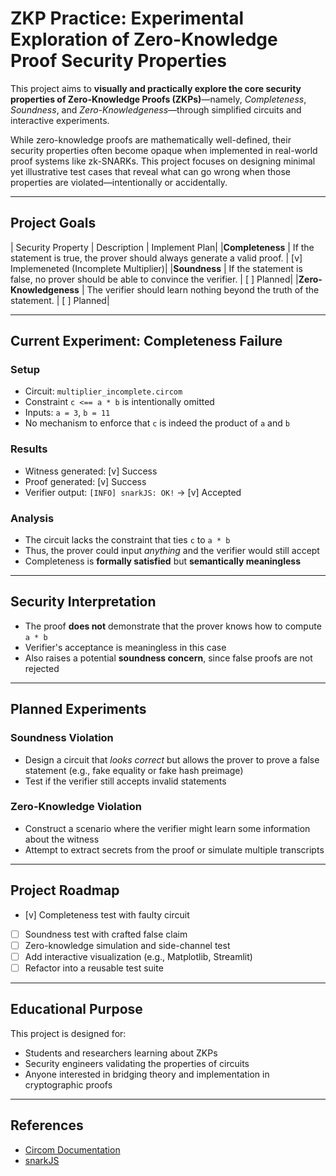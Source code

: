 # ZKP Practice: Experimental Exploration of Zero-Knowledge Proof Security Properties

This project aims to **visually and practically explore the core security properties of Zero-Knowledge Proofs (ZKPs)**—namely, *Completeness*, *Soundness*, and *Zero-Knowledgeness*—through simplified circuits and interactive experiments.

While zero-knowledge proofs are mathematically well-defined, their security properties often become opaque when implemented in real-world proof systems like zk-SNARKs. This project focuses on designing minimal yet illustrative test cases that reveal what can go wrong when those properties are violated—intentionally or accidentally.

--- 

## Project Goals

| Security Property | Description | Implement Plan|
|**Completeness** | If the statement is true, the prover should always generate a valid proof. | [v] Implemeneted (Incomplete Multiplier)|
|**Soundness** | If the statement is false, no prover should be able to convince the verifier. | [ ] Planned|
|**Zero-Knowledgeness** | The verifier should learn nothing beyond the truth of the statement. | [ ] Planned|

---

##  Current Experiment: Completeness Failure

### Setup

- Circuit: `multiplier_incomplete.circom`
- Constraint `c <== a * b` is intentionally omitted
- Inputs: `a = 3`, `b = 11`
- No mechanism to enforce that `c` is indeed the product of `a` and `b`

### Results

- Witness generated: [v] Success
- Proof generated: [v] Success
- Verifier output: `[INFO] snarkJS: OK!` -> [v] Accepted

### Analysis 

- The circuit lacks the constraint that ties `c` to `a * b`
- Thus, the prover could input *anything* and the verifier would still accept
- Completeness is **formally satisfied** but **semantically meaningless**

---

## Security Interpretation

- The proof **does not** demonstrate that the prover knows how to compute `a * b`
- Verifier's acceptance is meaningless in this case
- Also raises a potential **soundness concern**, since false proofs are not rejected

---

## Planned Experiments

### Soundness Violation
- Design a circuit that *looks correct* but allows the prover to prove a false statement (e.g., fake equality or fake hash preimage)
- Test if the verifier still accepts invalid statements

### Zero-Knowledge Violation
- Construct a scenario where the verifier might learn some information about the witness
- Attempt to extract secrets from the proof or simulate multiple transcripts

---

## Project Roadmap

- [v] Completeness test with faulty circuit 
- [ ] Soundness test with crafted false claim
- [ ] Zero-knowledge simulation and side-channel test
- [ ] Add interactive visualization (e.g., Matplotlib, Streamlit)
- [ ] Refactor into a reusable test suite

---

## Educational Purpose

This project is designed for:
- Students and researchers learning about ZKPs
- Security engineers validating the properties of circuits
- Anyone interested in bridging theory and implementation in cryptographic proofs

---

## References 
- [Circom Documentation](https://docs.circom.io)
- [snarkJS](https://github.com/iden3/snarkjs)
